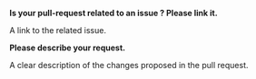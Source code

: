 <!-- Thank you to contribute to Wix.js ! -->

**Is your pull-request related to an issue ? Please link it.**

A link to the related issue.

**Please describe your request.**

A clear description of the changes proposed in the pull request.
